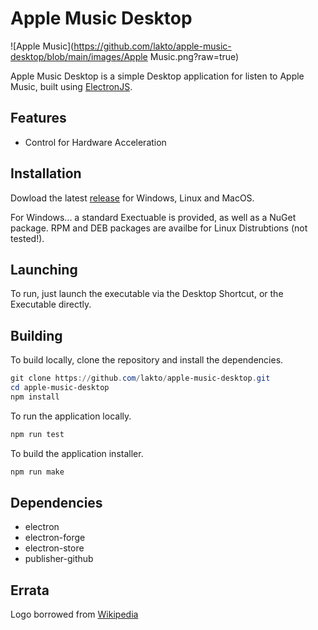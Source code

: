# Apple Music Desktop

![Apple Music](https://github.com/lakto/apple-music-desktop/blob/main/images/Apple Music.png?raw=true)

Apple Music Desktop is a simple Desktop application for listen to Apple Music, built using [ElectronJS](https://www.electronjs.org).

## Features

- Control for Hardware Acceleration

## Installation

Dowload the latest [release](https://github.com/lakto/apple-music-desktop/releases) for Windows, Linux and MacOS.

For Windows... a standard Exectuable is provided, as well as a NuGet package. RPM and DEB packages are availbe for Linux Distrubtions (not tested!).

## Launching

To run, just launch the executable via the Desktop Shortcut, or the Executable directly.

## Building

To build locally, clone the repository and install the dependencies.

```powershell
git clone https://github.com/lakto/apple-music-desktop.git
cd apple-music-desktop
npm install
```

To run the application locally.

```powershell
npm run test
```

To build the application installer.

```powershell
npm run make
```

## Dependencies

- electron
- electron-forge
- electron-store
- publisher-github

## Errata

Logo borrowed from [Wikipedia](https://commons.wikimedia.org/wiki/File:Apple_Music_Icon.svg)
